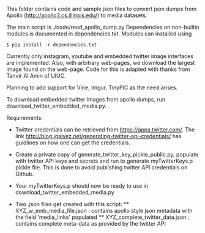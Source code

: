 This folder contains code and sample json files to convert json dumps from Apollo (http://apollo3.cs.illinois.edu/) to media datasets.

The main script is ./code/read_apollo_dump.py
Dependencies on non-builtin modules is documented in dependencies.txt. Modules can installed using

```shell
$ pip install -r dependencies.txt
```

Currently only instagram, youtube and embedded twitter image interfaces are implemented. Also, with arbitrary web-pages, we download the largest image found on the web-page. Code for this is adapted with thanks from Tanvir Al Amin of UIUC.

Planning to add support for Vine, Imgur, TinyPIC as the need arises.

To download embedded twitter images from apollo dumps, run download_twitter_embedded_media.py.

Requirements:
* Twitter credentials can be retrieved from  https://apps.twitter.com/. The link http://blog.igalvez.net/generating-twitter-api-credentials/ has guidlines on how one can get the credentials.

* Create a private copy of generate_twitter_key_pickle_public.py, populate with twitter API keys and secrets and run to generate myTwitterKeys.p pickle file. This is done to avoid publishing twitter API credentials on Github.

*  Your myTwitterKeys.p should now be ready to use in download_twitter_embedded_media.py

* Two .json files get created with this script:
** XYZ_w_emb_media_file.json : contains apollo style json metadata with the field 'media_links' populated
** XYZ_complete_twitter_data.json : contains complete meta-data as provided by the twitter API




